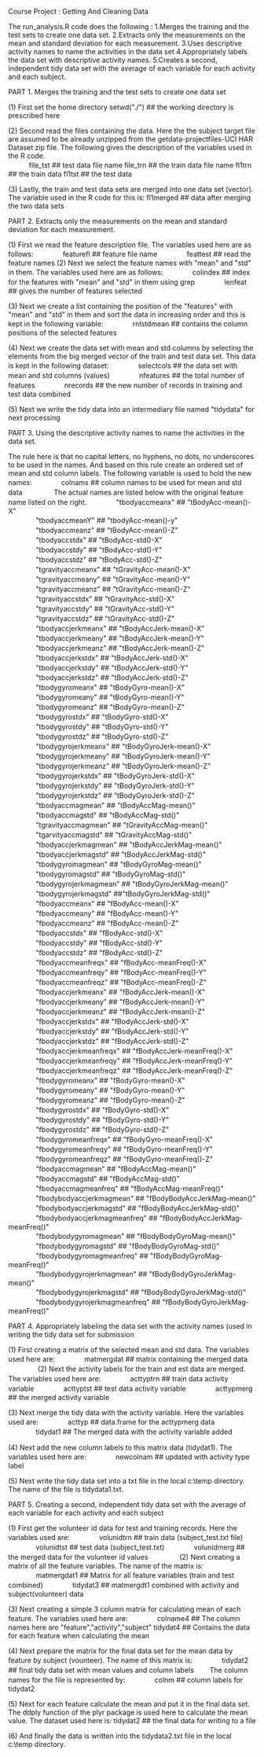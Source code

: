 Course Project : Getting And Cleaning Data

The run_analysis.R code does the following :
1.Merges the training and the test sets to create one data set.
2.Extracts only the measurements on the mean and standard deviation for each measurement. 
3.Uses descriptive activity names to name the activities in the data set
4.Appropriately labels the data set with descriptive activity names. 
5.Creates a second, independent tidy data set with the average of each variable for each activity and each subject. 

PART 1. Merges the training and the test sets to create one data set

(1) First set the home directory
    setwd("./")   ## the working directory is prescribed here

(2) Second read the files containing the data. Here the the subject target file are assumed to be already unzipped 
    from the getdata-projectfiles-UCI HAR Dataset zip file. The following gives the description of the variables 
    used in the R code.     
　　　file_tst  ##  test data file name
   	file_trn  ##  the train data file name
   	fl1trn    ##  the train data
   	fl1tst    ##  the test data

(3) Lastly, the train and test data sets are merged into one data set (vector). The variable used in the R code 
    for this is: fl1merged  ## data after merging the two data sets

PART 2. Extracts only the measurements on the mean and standard deviation for each measurement. 

(1) First we read the feature description file. The variables used here are as follows:
　　　　featurefl ## feature file name
　　　　feattest  ## read the feature names
(2) Next we select the feature names with "mean" and "std" in them. The variables used here are as follows:
　　　　colindex  ## index for the features with "mean" and "std" in them using grep
　　　　lenfeat   ## gives the number of features selected

(3) Next we create a list containing the position of the "features" with "mean"  and "std" in them and sort the 
    data in increasing order and this is kept in the following variable:
　　　　rnlstdmean ## contains the column positions of the selected features

(4) Next we create the data set with mean and std columns by selecting the elements from the big merged vector 
    of the train and test data set. This data is kept in the following dataset:
　　　　selectcols  ## the data set with mean and std columns (values)
　　　　nfeatures   ## the total number of features
　　　　nrecords    ## the new number of records in training and test data combined

(5) Next we write the tidy data into an intermediary file named "tidydata" for next processing

PART 3. Using the descriptive activity names to name the activities in the data set. 

The rule here is that no capital letters, no hyphens, no dots, no underscores to be used in the names. And based on this rule create an ordered set of mean and std column labels. The following variable is used to hold the new names:
　　　　colnams  ## column names to be used for mean and std data
　　　　
The actual names are listed below with the original feature name listed on the right. 
　　　　"tbodyaccmeanx"       	    ## "tBodyAcc-mean()-X"               
　　　　"tbodyaccmeanY"         	## "tbodyAcc-mean()-y"              
　　　　"tbodyaccmeanz"         	## "tBodyAcc-mean()-Z"               
　　　　"tbodyaccstdx"        		## "tBodyAcc-std()-X"               
　　　　"tbodyaccstdy"        		## "tBodyAcc-std()-Y"                
　　　　"tbodyaccstdz"        		## "tBodyAcc-std()-Z"               
　　　　"tgravityaccmeanx"    		## "tGravityAcc-mean()-X"            
　　　　"tgravityaccmeany"    		## "tGravityAcc-mean()-Y"           
　　　　"tgravityaccmeanz"    		## "tGravityAcc-mean()-Z"            
　　　　"tgravityaccstdx"    		## "tGravityAcc-std()-X"            
　　　　"tgravityaccstdy"    		## "tGravityAcc-std()-Y"             
　　　　"tgravityaccstdz"    		## "tGravityAcc-std()-Z"            
　　　　"tbodyaccjerkmeanx"  		## "tBodyAccJerk-mean()-X"           
　　　　"tbodyaccjerkmeany"  		## "tBodyAccJerk-mean()-Y"          
　　　　"tbodyaccjerkmeanz"  		## "tBodyAccJerk-mean()-Z"           
　　　　"tbodyaccjerkstdx"   		## "tBodyAccJerk-std()-X"           
　　　　"tbodyaccjerkstdy"   		## "tBodyAccJerk-std()-Y"            
　　　　"tbodyaccjerkstdz"   		## "tBodyAccJerk-std()-Z"           
　　　　"tbodygyromeanx"     		## "tBodyGyro-mean()-X"              
　　　　"tbodygyromeany"     		## "tBodyGyro-mean()-Y"             
　　　　"tbodygyromeanz"     		## "tBodyGyro-mean()-Z"              
　　　　"tbodygyrostdx"      		## "tBodyGyro-std()-X"              
　　　　"tbodygyrostdy"      		## "tBodyGyro-std()-Y"               
　　　　"tbodygyrostdz"      		## "tBodyGyro-std()-Z"              
　　　　"tbodygyrojerkmeanx" 		## "tBodyGyroJerk-mean()-X"          
　　　　"tbodygyrojerkmeany" 		## "tBodyGyroJerk-mean()-Y"         
　　　　"tbodygyrojerkmeanz" 		## "tBodyGyroJerk-mean()-Z"          
　　　　"tbodygyrojerkstdx"  		## "tBodyGyroJerk-std()-X"          
　　　　"tbodygyrojerkstdy"  		## "tBodyGyroJerk-std()-Y"           
　　　　"tbodygyrojerkstdz"  		## "tBodyGyroJerk-std()-Z"          
　　　　"tbodyaccmagmean"    	    ## "tBodyAccMag-mean()"              
　　　　"tbodyaccmagstd"     		## "tBodyAccMag-std()"              
　　　　"tgravityaccmagmean" 		## "tGravityAccMag-mean()"           
　　　　"tgarvityaccmagstd"  		## "tGravityAccMag-std()"           
　　　　"tbodyaccjerkmagmean"     	## "tBodyAccJerkMag-mean()"          
　　　　"tbodyaccjerkmagstd"    	## "tBodyAccJerkMag-std()"          
　　　　"tbodygyromagmean"     	    ## "tBodyGyroMag-mean()"             
　　　　"tbodygyromagstd"       	## "tBodyGyroMag-std()"             
　　　　"tbodygyrojerkmagmean"  	## "tBodyGyroJerkMag-mean()"         
　　　　"tbodygyrojerkmagstd"   	##"tBodyGyroJerkMag-std()"         
　　　　"fbodyaccmeanx"      		## "fBodyAcc-mean()-X"               
　　　　"fbodyaccmeany"      		## "fBodyAcc-mean()-Y"              
　　　　"fbodyaccmeanz"      		## "fBodyAcc-mean()-Z"               
　　　　"fbodyaccstdx"       		## "fBodyAcc-std()-X"               
　　　　"fbodyaccstdy"       		## "fBodyAcc-std()-Y"                
　　　　"fbodyaccstdz"       		## "fBodyAcc-std()-Z"               
　　　　"fbodyaccmeanfreqx"  		## "fBodyAcc-meanFreq()-X"           
　　　　"fbodyaccmeanfreqy"  		## "fBodyAcc-meanFreq()-Y"          
　　　　"fbodyaccmeanfreqz"  		## "fBodyAcc-meanFreq()-Z"
　　　　"fbodyaccjerkmeanx"  		## "fBodyAccJerk-mean()-X"
　　　　"fbodyaccjerkmeany"  		## "fBodyAccJerk-mean()-Y"           
　　　　"fbodyaccjerkmeanz"  		## "fBodyAccJerk-mean()-Z"          
　　　　"fbodyaccjerkstdx"   		## "fBodyAccJerk-std()-X"            
　　　　"fbodyaccjerkstdy"   		## "fBodyAccJerk-std()-Y"           
　　　　"fbodyaccjerkstdz"   		## "fBodyAccJerk-std()-Z"            
　　　　"fbodyaccjerkmeanfreqx"  	## "fBodyAccJerk-meanFreq()-X"    
　　　　"fbodyaccjerkmeanfreqy"  	## "fBodyAccJerk-meanFreq()-Y"       
　　　　"fbodyaccjerkmeanfreqz"  	## "fBodyAccJerk-meanFreq()-Z"
　　　　"fbodygyromeanx"     		## "fBodyGyro-mean()-X"              
　　　　"fbodygyromeany"     		## "fBodyGyro-mean()-Y"             
　　　　"fbodygyromeanz"     		## "fBodyGyro-mean()-Z"              
　　　　"fbodygyrostdx"      		## "fBodyGyro-std()-X"              
　　　　"fbodygyrostdy"      		## "fBodyGyro-std()-Y"               
　　　　"fbodygyrostdz"      		## "fBodyGyro-std()-Z"              
　　　　"fbodygyromeanfreqx" 		## "fBodyGyro-meanFreq()-X"          
　　　　"fbodygyromeanfreqy" 		## "fBodyGyro-meanFreq()-Y"         
　　　　"fbodygyromeanfreqz" 		## "fBodyGyro-meanFreq()-Z"          
　　　　"fbodyaccmagmean"    	    ## "fBodyAccMag-mean()"             
　　　　"fbodyaccmagstd"     		## "fBodyAccMag-std()"               
　　　　"fbodyaccmagmeanfreq"      	## "fBodyAccMag-meanFreq()"         
　　　　"fbodybodyaccjerkmagmean"  	## "fBodyBodyAccJerkMag-mean()"      
　　　　"fbodybodyaccjerkmagstd"   	## "fBodyBodyAccJerkMag-std()"      
　　　　"fbodybodyaccjerkmagmeanfreq" ## "fBodyBodyAccJerkMag-meanFreq()"  
　　　　"fbodybodygyromagmean"      ## "fBodyBodyGyroMag-mean()"        
　　　　"fbodybodygyromagstd"      	## "fBodyBodyGyroMag-std()"          
　　　　"fbodybodygyromagmeanfreq" 	## "fBodyBodyGyroMag-meanFreq()"    
　　　　"fbodybodygyrojerkmagmean" 	## "fBodyBodyGyroJerkMag-mean()"     
　　　　"fbodybodygyrojerkmagstd"  	## "fBodyBodyGyroJerkMag-std()"     
　　　　"fbodybodygyrojerkmagmeanfreq"  ## "fBodyBodyGyroJerkMag-meanFreq()"

PART 4. Appropriately labeling the data set with the activity names (used in writing the tidy data set for submission

(1) First creating a matrix of the selected mean and std data. The variables used here are:
　　　　matmergdat   	## matrix containing the merged data  
　　　　
(2) Next the activity labels for the train and est data are merged. The variables used here are:
　　　　acttyptrn 	## train data activity variable
　　　　acttyptst 	## test data activity variable
　　　　acttypmerg   	## the merged activity variable

(3) Next merge the tidy data with the activity variable. Here the variables used are:
　　　　acttyp   	## data.frame for the acttypmerg data
　　　　tidydat1 	## The merged data with the activity variable added

(4) Next add the new column labels to this matrix data (tidydat1). The variables used here are:
　　　　newcolnam    ## updated with activity type label

(5) Next write the tidy data set into a txt file in the local c:\temp directory. The name of the file is tidydata1.txt.

PART 5. Creating a second, independent tidy data set with the average of each variable for each activity and each subject

(1) First get the volunteer id data for test and training records. Here the variables used are:
　　　　volunidtrn 	## train data (subject_test.txt file)
　　　　volunidtst 	## test data (subject_test.txt)
　　　　volunidmerg  ## the merged data for the volunteer id values
　　　　
(2) Next creating a matrix of all the feature variables. The name of the matrix is:
　　　　matmergdat1  ##  Matrix for all feature variables (train and test combined)
　　　　tidydat3     ##  matmergdt1 combined with activity and subject(volunteer) data

(3) Next creating a simple 3 column matrix for calculating mean of each feature. The variables used here are:
　　　　colname4	## The column names here are "feature","activity","subject"
        tidydat4 	## Contains the data for each feature  when calculating the mean

(4) Next prepare the matrix for the final data set for the mean data by feature by subject (vounteer). The name of 
    this matrix is:
　　　　tidydat2 	## final tidy data set with mean values and column labels
　　The column names for the file is represented by:
　　　　colnm 		## column labels for tidydat2

(5) Next for each feature calculate the mean and put it in the final data set. The ddply function of the plyr 
    package is used here to calculate the mean value. The dataset used here is:
 	     tidydat2 	## the final data for writing to a file

(6) And finally the data is written into the tidydata2.txt file in the local c:\temp directory.
